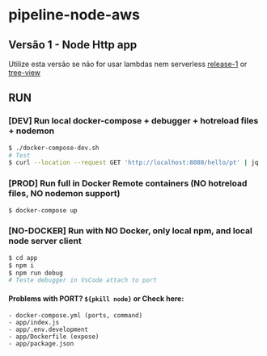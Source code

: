# pipeline-node-aws

## Versão 1 - Node Http app

Utilize esta versão se não for usar lambdas nem serverless [release-1](https://github.com/rodrigocirino/pipeline-node-aws/releases/tag/version1) or [tree-view](https://github.com/rodrigocirino/pipeline-node-aws/tree/version1)


## RUN

### [DEV] Run local docker-compose + debugger + hotreload files + nodemon

```bash
$ ./docker-compose-dev.sh
# Test
$ curl --location --request GET 'http://localhost:8080/hello/pt' | jq
```

### [PROD] Run full in Docker Remote containers (NO hotreload files, NO nodemon support)

```bash
$ docker-compose up
```

### [NO-DOCKER] Run with NO Docker, only local npm, and local node server client

```bash
$ cd app
$ npm i
$ npm run debug
# Teste debugger in VsCode attach to port
```


#### Problems with PORT? `${pkill node}` or Check here:

    - docker-compose.yml (ports, command)
    - app/index.js
    - app/.env.development
    - app/Dockerfile (expose)
    - app/package.json
